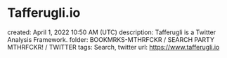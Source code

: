 # Tafferugli.io

created: April 1, 2022 10:50 AM (UTC)
description: Tafferugli is a Twitter Analysis Framework.
folder: BOOKMRKS-MTHRFCKR / SEARCH PARTY MTHRFCKR! / TWITTER
tags: Search, twitter
url: https://www.tafferugli.io